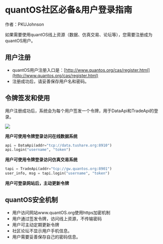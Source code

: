 # quantOS社区必备&用户登录指南

作者：PKUJohnson


如果需要使用quantOS线上资源（数据、仿真交易、论坛等），您需要注册成为quantOS用户。

## 用户注册

+ quantOS用户注册入口是：[http://www.quantos.org/cas/register.html](http://www.quantos.org/cas/register.html)
+ 注册成功后，请妥善保存用户名和密码。

## 令牌签发和使用

用户注册成功后，系统会为每个用户签发一个令牌，用于DataApi和TradeApi的登录。

![](https://github.com/quantOS-org/quantOSUserGuide/blob/master/assets/token.png?raw=true)


**用户可使用令牌登录访问在线数据系统**
```python
api = DataApi(addr="tcp://data.tushare.org:8910") 
api.login("username", "token")  
```

**用户可使用令牌登录访问仿真交易系统**
```python
tapi = TradeApi(addr="tcp://gw.quantos.org:8901") 
user_info, msg = tapi.login("username", "token")     
```

**用户可登录网站后，主动更新令牌**

## quantOS安全机制

+ 用户访问网站www.quantOS.org使用https加密机制
+ 用户通过签发令牌，访问线上资源，不传输密码
+ 用户可主动定期更新令牌
+ 社区论坛不显示用户手机信息。
+ 用户需要妥善保存自己的密码信息。

